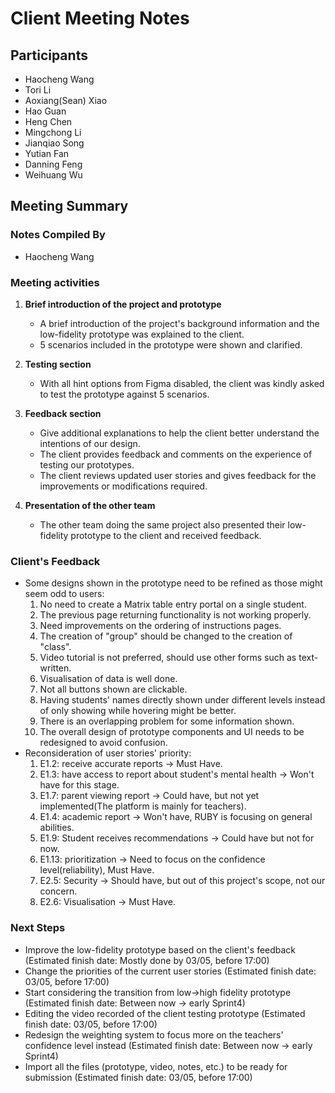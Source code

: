 # Client Meeting Notes

## Participants
- Haocheng Wang
- Tori Li
- Aoxiang(Sean) Xiao
- Hao Guan 
- Heng Chen
- Mingchong Li
- Jianqiao Song
- Yutian Fan
- Danning Feng
- Weihuang Wu

## Meeting Summary

### Notes Compiled By
- Haocheng Wang

### Meeting activities

1. **Brief introduction of the project and prototype**
    - A brief introduction of the project's background information and the low-fidelity prototype was explained to the client.
    - 5 scenarios included in the prototype were shown and clarified.

2. **Testing section**
    - With all hint options from Figma disabled, the client was kindly asked to test the prototype against 5 scenarios. 

3. **Feedback section**
    - Give additional explanations to help the client better understand the intentions of our design.
    - The client provides feedback and comments on the experience of testing our prototypes.
    - The client reviews updated user stories and gives feedback for the improvements or modifications required.

4. **Presentation of the other team**
    - The other team doing the same project also presented their low-fidelity prototype to the client and received feedback.

### Client's Feedback
- Some designs shown in the prototype need to be refined as those might seem odd to users: 
    1. No need to create a Matrix table entry portal on a single student.
    2. The previous page returning functionality is not working properly.
    3. Need improvements on the ordering of instructions pages.
    4. The creation of "group" should be changed to the creation of "class".
    5. Video tutorial is not preferred, should use other forms such as text-written.
    6. Visualisation of data is well done.
    7. Not all buttons shown are clickable.
    8. Having students' names directly shown under different levels instead of only showing while hovering might be better.
    9. There is an overlapping problem for some information shown.
    10. The overall design of prototype components and UI needs to be redesigned to avoid confusion.
- Reconsideration of user stories' priority:
    1. E1.2: receive accurate reports -> Must Have.
    2. E1.3: have access to report about student's mental health -> Won't have for this stage.
    3. E1.7: parent viewing report -> Could have, but not yet implemented(The platform is mainly for teachers).
    4. E1.4: academic report -> Won't have, RUBY is focusing on general abilities.
    5. E1.9: Student receives recommendations -> Could have but not for now.
    6. E1.13: prioritization -> Need to focus on the confidence level(reliability), Must Have.
    7. E2.5: Security -> Should have, but out of this project's scope, not our concern.
    8. E2.6: Visualisation -> Must Have.

### Next Steps
- Improve the low-fidelity prototype based on the client's feedback                             (Estimated finish date: Mostly done by 03/05, before 17:00)
- Change the priorities of the current user stories                                             (Estimated finish date: 03/05, before 17:00)
- Start considering the transition from low->high fidelity prototype                      (Estimated finish date: Between now -> early Sprint4)
- Editing the video recorded of the client testing prototype                                    (Estimated finish date: 03/05, before 17:00)  
- Redesign the weighting system to focus more on the teachers' confidence level instead         (Estimated finish date: Between now -> early Sprint4)
- Import all the files (prototype, video, notes, etc.) to be ready for submission               (Estimated finish date: 03/05, before 17:00)  

